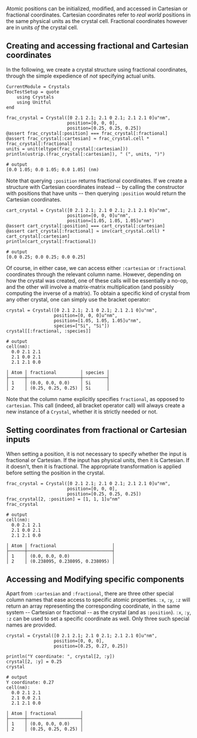 Atomic positions can be initialized, modified, and accessed in Cartesian or fractional
coordinates. Cartesian coordinates refer to *real world* positions in the same physical
units as the crystal cell. Fractional coordinates however are in units *of* the crystal
cell.

## Creating and accessing fractional and Cartesian coordinates

In the following, we create a crystal structure using fractional coordinates, through
the simple expedience of *not* specifying actual units.

```@meta
CurrentModule = Crystals
DocTestSetup = quote
    using Crystals
    using Unitful
end
```
```jldoctest
frac_crystal = Crystal([0 2.1 2.1; 2.1 0 2.1; 2.1 2.1 0]u"nm",
                       position=[0, 0, 0],
                       position=[0.25, 0.25, 0.25])
@assert frac_crystal[:position] === frac_crystal[:fractional]
@assert frac_crystal[:cartesian] ≈ frac_crystal.cell * frac_crystal[:fractional]
units = unit(eltype(frac_crystal[:cartesian]))
println(ustrip.(frac_crystal[:cartesian]), " (", units, ")")

# output
[0.0 1.05; 0.0 1.05; 0.0 1.05] (nm)
```

Note that querying `:position` returns fractional coordinates. If we create a structure with
Cartesian coordinates instead -- by calling the constructor with positions that have units
-- then querying `:position` would return the Cartesian coordinates.

```jldoctest
cart_crystal = Crystal([0 2.1 2.1; 2.1 0 2.1; 2.1 2.1 0]u"nm",
                       position=[0, 0, 0]u"nm",
                       position=[1.05, 1.05, 1.05]u"nm")
@assert cart_crystal[:position] === cart_crystal[:cartesian]
@assert cart_crystal[:fractional] ≈ inv(cart_crystal.cell) * cart_crystal[:cartesian]
println(cart_crystal[:fractional])

# output
[0.0 0.25; 0.0 0.25; 0.0 0.25]
```

Of course, in either case, we can access either `:cartesian` or `:fractional` coordinates
through the relevant column name. However, depending on how the crystal was created, one of
these calls will be essentially a no-op, and the other will involve a matrix-matrix
multiplication (and possibly computing the inverse of a matrix). To obtain a specific kind
of crystal from any other crystal, one can simply use the bracket operator:


```jldoctest
crystal = Crystal([0 2.1 2.1; 2.1 0 2.1; 2.1 2.1 0]u"nm",
                  position=[0, 0, 0]u"nm",
                  position=[1.05, 1.05, 1.05]u"nm",
                  species=["Si", "Si"])
crystal[[:fractional, :species]]

# output
cell(nm):
  0.0 2.1 2.1
  2.1 0.0 2.1
  2.1 2.1 0.0

│ Atom │ fractional         │ species │
├──────┼────────────────────┼─────────┤
│ 1    │ (0.0, 0.0, 0.0)    │ Si      │
│ 2    │ (0.25, 0.25, 0.25) │ Si      │
```

Note that the column name explicitly specifies `fractional`, as opposed to `cartesian`.
This call (indeed, all bracket operator call) will always create a new instance of a
`Crystal`, whether it is strictly needed or not.

## Setting coordinates from fractional or Cartesian inputs

When setting a position, it is not necessary to specify whether the input is fractional or
Cartesian. If the input has physical units, then it is Cartesian. If it doesn't, then it is
fractional. The appropriate transformation is applied before setting the position in the
crystal.

```jldoctest
frac_crystal = Crystal([0 2.1 2.1; 2.1 0 2.1; 2.1 2.1 0]u"nm",
                       position=[0, 0, 0],
                       position=[0.25, 0.25, 0.25])
frac_crystal[2, :position] = [1, 1, 1]u"nm"
frac_crystal

# output
cell(nm):
  0.0 2.1 2.1
  2.1 0.0 2.1
  2.1 2.1 0.0

│ Atom │ fractional                     │
├──────┼────────────────────────────────┤
│ 1    │ (0.0, 0.0, 0.0)                │
│ 2    │ (0.238095, 0.238095, 0.238095) │
```


## Accessing and Modifying specific components

Apart from `:cartesian` and `:fractional`, there are three other special column names that
ease access to specific atomic properties. `:x`, `:y`, `:z` will return an array
representing the corresponding coordinate, in the same system -- Cartesian or fractional --
as the crystal (and as `:position`). `:x`, `:y`, `:z`  can be used to set a specific
coordinate as well. Only three such special names are provided. 

```jldoctest
crystal = Crystal([0 2.1 2.1; 2.1 0 2.1; 2.1 2.1 0]u"nm",
                  position=[0, 0, 0],
                  position=[0.25, 0.27, 0.25])

println("Y coordinate: ", crystal[2, :y])
crystal[2, :y] = 0.25
crystal

# output
Y coordinate: 0.27
cell(nm):
  0.0 2.1 2.1
  2.1 0.0 2.1
  2.1 2.1 0.0

│ Atom │ fractional         │
├──────┼────────────────────┤
│ 1    │ (0.0, 0.0, 0.0)    │
│ 2    │ (0.25, 0.25, 0.25) │
```
